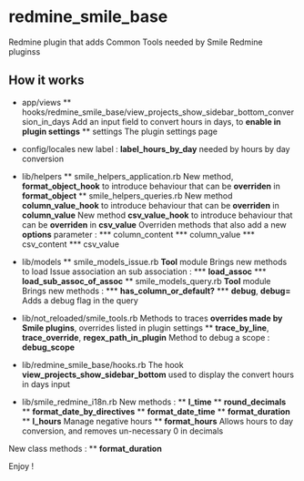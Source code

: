 redmine_smile_base
==================

Redmine plugin that adds Common Tools needed by Smile Redmine pluginss

## How it works

* app/views
** hooks/redmine_smile_base/view_projects_show_sidebar_bottom_conversion_in_days
Add an input field to convert hours in days, to **enable in plugin settings**
** settings
The plugin settings page
* config/locales
new label : **label_hours_by_day** needed by hours by day conversion

* lib/helpers
** smile_helpers_application.rb
New method, **format_object_hook** to introduce behaviour that can be **overriden** in **format_object**
** smile_helpers_queries.rb
New method **column_value_hook** to introduce behaviour that can be **overriden** in **column_value**
New method **csv_value_hook** to introduce behaviour that can be **overriden** in **csv_value**
Overriden methods that also add a new **options** parameter :
*** column_content
*** column_value
*** csv_content
*** csv_value

* lib/models
** smile_models_issue.rb **Tool** module
Brings new methods to load Issue association an sub association :
*** **load_assoc**
*** **load_sub_assoc_of_assoc**
** smile_models_query.rb **Tool** module
Brings new methods :
*** **has_column_or_default?**
*** **debug**, **debug=**
Adds a debug flag in the query

* lib/not_reloaded/smile_tools.rb
Methods to traces **overrides made by Smile plugins**, overrides listed in plugin settings
** **trace_by_line**, **trace_override**, **regex_path_in_plugin**
Method to debug a scope : **debug_scope**

* lib/redmine_smile_base/hooks.rb
The hook **view_projects_show_sidebar_bottom** used to display the convert hours in days input

* lib/smile_redmine_i18n.rb
New methods :
** **l_time**
** **round_decimals**
** **format_date_by_directives**
** **format_date_time**
** **format_duration**
** **l_hours**
Manage negative hours
** **format_hours**
Allows hours to day conversion, and removes un-necessary 0 in decimals

New class methods :
** **format_duration**


Enjoy !
